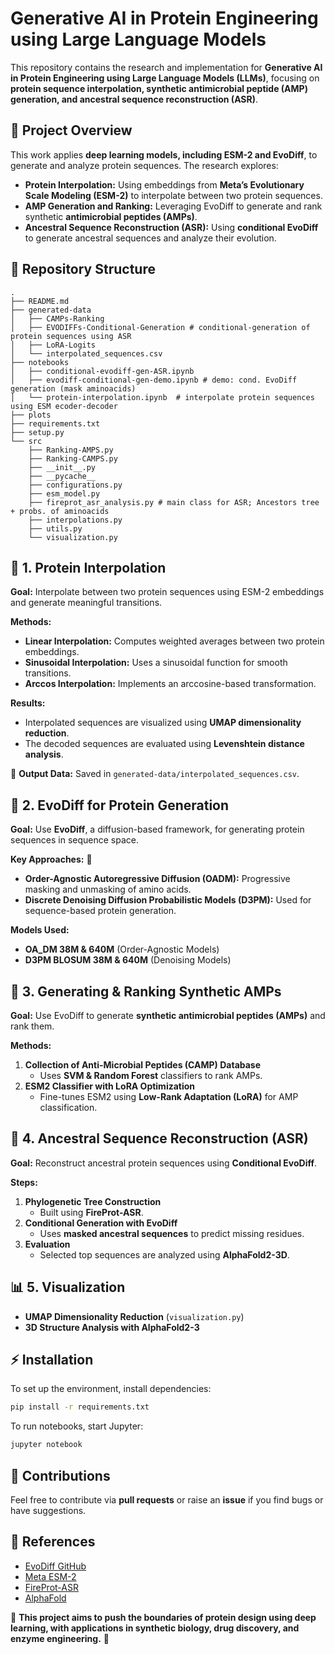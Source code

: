 # Generative AI in Protein Engineering using Large Language Models

This repository contains the research and implementation for **Generative AI in Protein Engineering using Large Language Models (LLMs)**, focusing on **protein sequence interpolation, synthetic antimicrobial peptide (AMP) generation, and ancestral sequence reconstruction (ASR)**.

## 🚀 **Project Overview**
This work applies **deep learning models, including ESM-2 and EvoDiff**, to generate and analyze protein sequences. The research explores:
- **Protein Interpolation:** Using embeddings from **Meta’s Evolutionary Scale Modeling (ESM-2)** to interpolate between two protein sequences.
- **AMP Generation and Ranking:** Leveraging EvoDiff to generate and rank synthetic **antimicrobial peptides (AMPs)**.
- **Ancestral Sequence Reconstruction (ASR):** Using **conditional EvoDiff** to generate ancestral sequences and analyze their evolution.

## 📂 **Repository Structure**
```
.
├── README.md
├── generated-data  
│   ├── CAMPs-Ranking 
│   ├── EVODIFFs-Conditional-Generation # conditional-generation of protein sequences using ASR
│   ├── LoRA-Logits
│   └── interpolated_sequences.csv
├── notebooks
│   ├── conditional-evodiff-gen-ASR.ipynb
│   ├── evodiff-conditional-gen-demo.ipynb # demo: cond. EvoDiff generation (mask aminoacids)
│   └── protein-interpolation.ipynb  # interpolate protein sequences using ESM ecoder-decoder
├── plots
├── requirements.txt
├── setup.py
└── src
    ├── Ranking-AMPS.py
    ├── Ranking-CAMPS.py
    ├── __init__.py
    ├── __pycache__
    ├── configurations.py 
    ├── esm_model.py 
    ├── fireprot_asr_analysis.py # main class for ASR; Ancestors tree + probs. of aminoacids
    ├── interpolations.py
    ├── utils.py
    └── visualization.py
```

## 🧬 **1. Protein Interpolation**
**Goal:** Interpolate between two protein sequences using ESM-2 embeddings and generate meaningful transitions.

**Methods:**
- **Linear Interpolation:** Computes weighted averages between two protein embeddings.
- **Sinusoidal Interpolation:** Uses a sinusoidal function for smooth transitions.
- **Arccos Interpolation:** Implements an arccosine-based transformation.

**Results:**
- Interpolated sequences are visualized using **UMAP dimensionality reduction**.
- The decoded sequences are evaluated using **Levenshtein distance analysis**.

🔹 **Output Data:** Saved in `generated-data/interpolated_sequences.csv`.

## 🔬 **2. EvoDiff for Protein Generation**
**Goal:** Use **EvoDiff**, a diffusion-based framework, for generating protein sequences in sequence space.

**Key Approaches:** 🦾
- **Order-Agnostic Autoregressive Diffusion (OADM):** Progressive masking and unmasking of amino acids.
- **Discrete Denoising Diffusion Probabilistic Models (D3PM):** Used for sequence-based protein generation.

**Models Used:**
- **OA_DM 38M & 640M** (Order-Agnostic Models)
- **D3PM BLOSUM 38M & 640M** (Denoising Models)

## 🦠 **3. Generating & Ranking Synthetic AMPs**
**Goal:** Use EvoDiff to generate **synthetic antimicrobial peptides (AMPs)** and rank them.

**Methods:**
1. **Collection of Anti-Microbial Peptides (CAMP) Database**
   - Uses **SVM & Random Forest** classifiers to rank AMPs.
2. **ESM2 Classifier with LoRA Optimization**
   - Fine-tunes ESM2 using **Low-Rank Adaptation (LoRA)** for AMP classification.

## 🌲 **4. Ancestral Sequence Reconstruction (ASR)**
**Goal:** Reconstruct ancestral protein sequences using **Conditional EvoDiff**.

**Steps:**
1. **Phylogenetic Tree Construction**
   - Built using **FireProt-ASR**.
2. **Conditional Generation with EvoDiff**
   - Uses **masked ancestral sequences** to predict missing residues.
3. **Evaluation**
   - Selected top sequences are analyzed using **AlphaFold2-3D**.

## 📊 **5. Visualization**
- **UMAP Dimensionality Reduction** (`visualization.py`)
- **3D Structure Analysis with AlphaFold2-3**

## ⚡ **Installation**
To set up the environment, install dependencies:
```bash
pip install -r requirements.txt
```

To run notebooks, start Jupyter:
```bash
jupyter notebook
```

## 🤝 **Contributions**
Feel free to contribute via **pull requests** or raise an **issue** if you find bugs or have suggestions.

## 📜 **References**
- [EvoDiff GitHub](https://github.com/microsoft/evodiff)
- [Meta ESM-2](https://github.com/facebookresearch/esm)
- [FireProt-ASR](https://loschmidt.chemi.muni.cz/fireprotasr/)
- [AlphaFold](https://www.deepmind.com/alphafold)

🎯 **This project aims to push the boundaries of protein design using deep learning, with applications in synthetic biology, drug discovery, and enzyme engineering.** 🚀
